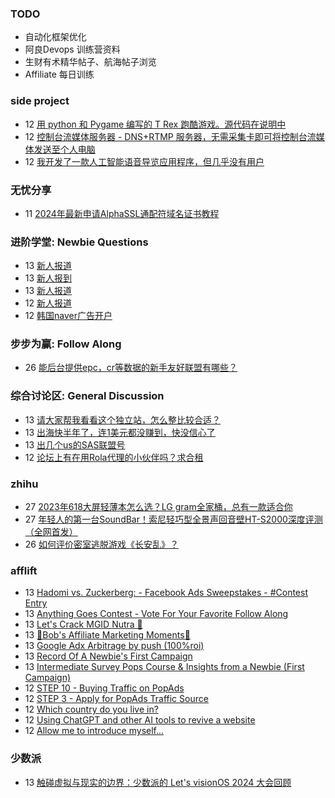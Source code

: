 ### TODO
-  自动化框架优化
-  阿良Devops 训练营资料
-  生财有术精华帖子、航海帖子浏览
-  Affiliate 每日训练

### side project
<!-- sideproject:START -->
-  12 [用 python 和 Pygame 编写的 T Rex 跑酷游戏。源代码在说明中](https://www.youtube.com/watch?v=pZySIXSelCA)
-  12 [控制台流媒体服务器 - DNS+RTMP 服务器，无需采集卡即可将控制台流媒体发送至个人电脑](https://github.com/Aioros/console-streaming-server)
-  12 [我开发了一款人工智能语音导览应用程序，但几乎没有用户](https://www.reddit.com/r/SideProject/comments/18gpp0e/ive_built_an_ai_audio_tour_app_but_have_almost_no/)<!-- sideproject:END -->


### 无忧分享
<!-- ruyo:START -->
-  11 [2024年最新申请AlphaSSL通配符域名证书教程](https://51.ruyo.net/18642.html)<!-- ruyo:END -->

### 进阶学堂: Newbie Questions
<!-- advertcn1:START -->
-  13 [新人报道](https://www.advertcn.com/thread-114674-1-1.html)
-  13 [新人报到](https://www.advertcn.com/thread-114673-1-1.html)
-  13 [新人报道](https://www.advertcn.com/thread-114672-1-1.html)
-  12 [新人报道](https://www.advertcn.com/thread-114669-1-1.html)
-  12 [韩国naver广告开户](https://www.advertcn.com/thread-114666-1-1.html)<!-- advertcn1:END -->

### 步步为赢: Follow Along
<!-- advertcn2:START -->
-  26 [能后台提供epc，cr等数据的新手友好联盟有哪些？](https://www.advertcn.com/thread-114470-1-1.html)<!-- advertcn2:END -->

### 综合讨论区: General Discussion
<!-- advertcn3:START -->
-  13 [请大家帮我看看这个独立站，怎么整比较合适？](https://www.advertcn.com/thread-114677-1-1.html)
-  13 [出海快半年了，连1美元都没赚到，快没信心了](https://www.advertcn.com/thread-114676-1-1.html)
-  13 [出几个us的SAS联盟号](https://www.advertcn.com/thread-114670-1-1.html)
-  12 [论坛上有在用Rola代理的小伙伴吗？求合租](https://www.advertcn.com/thread-114665-1-1.html)<!-- advertcn3:END -->


### zhihu
<!-- zhihu:START -->
-  27 [2023年618大屏轻薄本怎么选？LG gram全家桶，总有一款适合你](http://zhuanlan.zhihu.com/p/632641888?utm_campaign=rss&utm_medium=rss&utm_source=rss&utm_content=title)
-  27 [年轻人的第一台SoundBar！索尼轻巧型全景声回音壁HT-S2000深度评测（全网首发）](http://zhuanlan.zhihu.com/p/630990296?utm_campaign=rss&utm_medium=rss&utm_source=rss&utm_content=title)
-  26 [如何评价密室逃脱游戏《长安乱》？](http://www.zhihu.com/question/563950552/answer/3045961312?utm_campaign=rss&utm_medium=rss&utm_source=rss&utm_content=title)<!-- zhihu:END -->

### afflift
<!-- afflift:START -->
-  13 [Hadomi vs. Zuckerberg: - Facebook Ads Sweepstakes - #Contest Entry](https://afflift.com/f/threads/hadomi-vs-zuckerberg-facebook-ads-sweepstakes-contest-entry.12846/)
-  13 [Anything Goes Contest - Vote For Your Favorite Follow Along](https://afflift.com/f/threads/anything-goes-contest-vote-for-your-favorite-follow-along.12951/)
-  13 [Let&#39;s Crack MGID Nutra 🚀](https://afflift.com/f/threads/lets-crack-mgid-nutra-%F0%9F%9A%80.12967/)
-  13 [📰Bob&#39;s Affiliate Marketing Moments🔎](https://afflift.com/f/threads/%F0%9F%93%B0bobs-affiliate-marketing-moments%F0%9F%94%8E.11842/)
-  13 [Google Adx Arbitrage by push &lpar;100%roi&rpar;](https://afflift.com/f/threads/google-adx-arbitrage-by-push-100-roi.12165/)
-  13 [Record Of A Newbie&#39;s First Campaign](https://afflift.com/f/threads/record-of-a-newbies-first-campaign.12826/)
-  13 [Intermediate Survey Pops Course &amp; Insights from a Newbie &lpar;First Campaign&rpar;](https://afflift.com/f/threads/intermediate-survey-pops-course-insights-from-a-newbie-first-campaign.12362/)
-  12 [STEP 10 - Buying Traffic on PopAds](https://afflift.com/f/threads/step-10-buying-traffic-on-popads.12321/)
-  12 [STEP 3 - Apply for PopAds Traffic Source](https://afflift.com/f/threads/step-3-apply-for-popads-traffic-source.12313/)
-  12 [Which country do you live in?](https://afflift.com/f/threads/which-country-do-you-live-in.65/)
-  12 [Using ChatGPT and other AI tools to revive a website](https://afflift.com/f/threads/using-chatgpt-and-other-ai-tools-to-revive-a-website.12532/)
-  12 [Allow me to introduce myself...](https://afflift.com/f/threads/allow-me-to-introduce-myself.12974/)<!-- afflift:END -->

### 少数派
<!-- sspai:START -->
-  13 [触碰虚拟与现实的边界：少数派的 Let&#39;s visionOS 2024 大会回顾](https://sspai.com/post/88040)<!-- sspai:END -->

